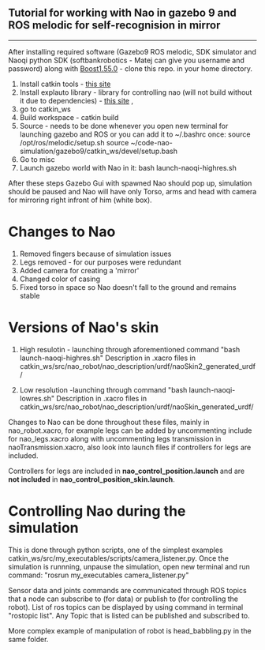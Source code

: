 Tutorial for working with Nao in gazebo 9 and ROS melodic for self-recognision in mirror
------
------
After installing required software (Gazebo9 ROS melodic, SDK simulator and Naoqi python SDK (softbankrobotics - Matej can give you username and password) along with [Boost1.55.0](https://stackoverflow.com/questions/38705150/naoqi-library-to-python-sdk-in-ubuntu) -  clone this repo. in your home directory.

1. Install catkin tools - [this site](https://catkin-tools.readthedocs.io/en/latest/installing.html)
2. Install explauto library - library for controlling nao (will not build without it due to dependencies) - [this site](http://flowersteam.github.io/explauto/installation.html) ,
3. go to catkin_ws
4. Build workspace - catkin build
5. Source - needs to be done whenever you open new terminal for launching gazebo and ROS or you can add it to ~/.bashrc once:
	source /opt/ros/melodic/setup.sh
	source ~/code-nao-simulation/gazebo9/catkin_ws/devel/setup.bash
6. Go to misc
7. Launch gazebo world with Nao in it: bash launch-naoqi-highres.sh

After these steps Gazebo Gui with spawned Nao should pop up, simulation should be paused and Nao will have only Torso, arms and head with camera for mirroring right infront of him (white box).

# Changes to Nao
1. Removed fingers because of simulation issues
2. Legs removed - for our purposes were redundant
3. Added camera for creating a 'mirror'
4. Changed color of casing
5. Fixed torso in space so Nao doesn't fall to the ground and remains stable

# Versions of Nao's skin
1. High resulotin - launching through aforementioned command "bash launch-naoqi-highres.sh"
	Description in .xacro files in catkin_ws/src/nao_robot/nao_description/urdf/naoSkin2_generated_urdf/
	
2. Low resolution -launching through command "bash launch-naoqi-lowres.sh"
	Description in .xacro files in catkin_ws/src/nao_robot/nao_description/urdf/naoSkin_generated_urdf/

Changes to Nao can be done throughout these files, mainly in nao_robot.xacro, for example legs can be added by uncommenting include for nao_legs.xacro along with uncommenting legs transmission in naoTransmission.xacro, also look into launch files if controllers for legs are included.

Controllers for legs are included in **nao_control_position.launch** and are **not included** in **nao_control_position_skin.launch**. 

# Controlling Nao during the simulation
This is done through python scripts, one of the simplest examples catkin_ws/src/my_executables/scripts/camera_listener.py. Once the simulation is runnning, unpause the simulation, open new terminal and run command: "rosrun my_executables camera_listener.py"   

Sensor data and joints commands are communicated through ROS topics that a node can subscribe to (for data) or publish to (for controlling the robot). List of ros topics can be displayed by using command in terminal "rostopic list". Any Topic that is listed can be published and subscribed to.

More complex example of manipulation of robot is head_babbling.py in the same folder.











